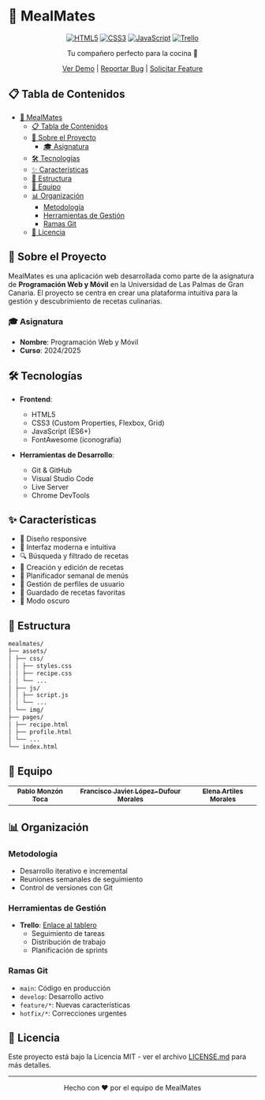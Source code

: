# 🍳 MealMates

<div align="center">

[![HTML5](https://img.shields.io/badge/HTML5-E34F26?style=for-the-badge&logo=html5&logoColor=white)](https://developer.mozilla.org/es/docs/Web/HTML)
[![CSS3](https://img.shields.io/badge/CSS3-1572B6?style=for-the-badge&logo=css3&logoColor=white)](https://developer.mozilla.org/es/docs/Web/CSS)
[![JavaScript](https://img.shields.io/badge/JavaScript-F7DF1E?style=for-the-badge&logo=javascript&logoColor=black)](https://developer.mozilla.org/es/docs/Web/JavaScript)
[![Trello](https://img.shields.io/badge/Trello-0052CC?style=for-the-badge&logo=trello&logoColor=white)](https://trello.com/b/your-board)

Tu compañero perfecto para la cocina 🥘

[Ver Demo](https://your-demo-link.com) | [Reportar Bug](https://github.com/your-repo/issues) | [Solicitar Feature](https://github.com/your-repo/issues)

</div>

## 📋 Tabla de Contenidos

- [🍳 MealMates](#-mealmates)
  - [📋 Tabla de Contenidos](#-tabla-de-contenidos)
  - [🎯 Sobre el Proyecto](#-sobre-el-proyecto)
    - [🎓 Asignatura](#-asignatura)
  - [🛠 Tecnologías](#-tecnologías)
  - [✨ Características](#-características)
  - [📁 Estructura](#-estructura)
  - [👥 Equipo](#-equipo)
  - [📊 Organización](#-organización)
    - [Metodología](#metodología)
    - [Herramientas de Gestión](#herramientas-de-gestión)
    - [Ramas Git](#ramas-git)
  - [📝 Licencia](#-licencia)

## 🎯 Sobre el Proyecto

MealMates es una aplicación web desarrollada como parte de la asignatura de **Programación Web y Móvil** en la Universidad de Las Palmas de Gran Canaria. El proyecto se centra en crear una plataforma intuitiva para la gestión y descubrimiento de recetas culinarias.

### 🎓 Asignatura
- **Nombre**: Programación Web y Móvil
- **Curso**: 2024/2025

## 🛠 Tecnologías

- **Frontend**:
  - HTML5
  - CSS3 (Custom Properties, Flexbox, Grid)
  - JavaScript (ES6+)
  - FontAwesome (iconografía)

- **Herramientas de Desarrollo**:
  - Git & GitHub
  - Visual Studio Code
  - Live Server
  - Chrome DevTools

## ✨ Características

- 📱 Diseño responsive
- 🎨 Interfaz moderna e intuitiva
- 🔍 Búsqueda y filtrado de recetas
- 📝 Creación y edición de recetas
- 📅 Planificador semanal de menús
- 👤 Gestión de perfiles de usuario
- 💾 Guardado de recetas favoritas
- 🌙 Modo oscuro

## 📁 Estructura

```bash
mealmates/
├── assets/
│ ├── css/
│ │ ├── styles.css
│ │ ├── recipe.css
│ │ └── ...
│ ├── js/
│ │ ├── script.js
│ │ └── ...
│ └── img/
├── pages/
│ ├── recipe.html
│ ├── profile.html
│ └── ...
└── index.html
```


## 👥 Equipo

<table>
  <tr>
    <td align="center">
      <a href="https://github.com/Pablistenico">
        <sub><b>Pablo Monzón Toca</b></sub>
      </a>
    </td>
    <td align="center">
      <a href="https://github.com/gitfrandu4">
        <sub><b>Francisco Javier López-Dufour Morales</b></sub>
      </a>
    </td>
    <td align="center">
      <a href="https://github.com/ElenaArtiles">
        <sub><b>Elena Artiles Morales</b></sub>
      </a>
    </td>
  </tr>
</table>

## 📊 Organización

### Metodología
- Desarrollo iterativo e incremental
- Reuniones semanales de seguimiento
- Control de versiones con Git

### Herramientas de Gestión
- **Trello**: [Enlace al tablero](https://trello.com/b/your-board)
  - Seguimiento de tareas
  - Distribución de trabajo
  - Planificación de sprints

### Ramas Git
- `main`: Código en producción
- `develop`: Desarrollo activo
- `feature/*`: Nuevas características
- `hotfix/*`: Correcciones urgentes

## 📝 Licencia

Este proyecto está bajo la Licencia MIT - ver el archivo [LICENSE.md](LICENSE.md) para más detalles.

---

<div align="center">
Hecho con ❤️ por el equipo de MealMates
</div>
